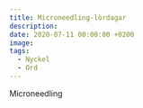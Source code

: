 ```yaml
---
title: Microneedling-lördagar
description:
date: 2020-07-11 00:00:00 +0200
image:
tags:
  - Nyckel
  - Ord
---
```


Microneedling

&nbsp;